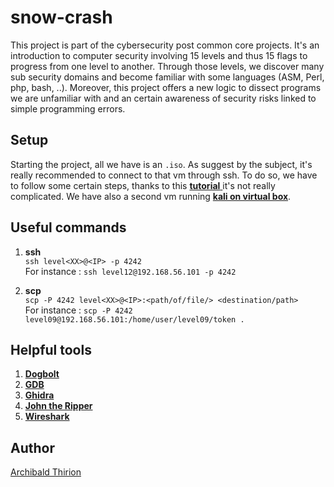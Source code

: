 # snow-crash

This project is part of the cybersecurity post common core projects. It's an introduction to computer security involving 15 levels and thus 15 flags to progress from one level to another. Through those levels, we discover many sub security domains and become familiar with some languages (ASM, Perl, php, bash, ..). Moreover, this project offers a new logic to dissect programs we are unfamiliar with and an certain awareness of security risks linked to simple programming errors.

## Setup

Starting the project, all we have is an `.iso`. As suggest by the subject, it's really recommended to connect to that vm through ssh. To do so, we have to follow some certain steps, thanks to this [**tutorial** ](https://youtu.be/Y7KzV-Hl2bw )it's not really complicated. We have also a second vm running [**kali on virtual box**](https://www.kali.org/get-kali/#kali-virtual-machines).

## Useful commands
1. **ssh**  
		```ssh level<XX>@<IP> -p 4242```  
		For instance : ```ssh level12@192.168.56.101 -p 4242```
    
2. **scp**  
		```scp -P 4242 level<XX>@<IP>:<path/of/file/> <destination/path>```  
		For instance : ```scp -P 4242 level09@192.168.56.101:/home/user/level09/token .```  

## Helpful tools

1. [**Dogbolt**](https://dogbolt.org/)
2. [**GDB**](https://www.sourceware.org/gdb/documentation/)
3. [**Ghidra**](https://ghidra-sre.org/) 
4. [**John the Ripper**](https://www.openwall.com/john/doc/)
5. [**Wireshark**](https://www.wireshark.org/docs/)

## Author

[Archibald Thirion](https://github.com/Archips)  

